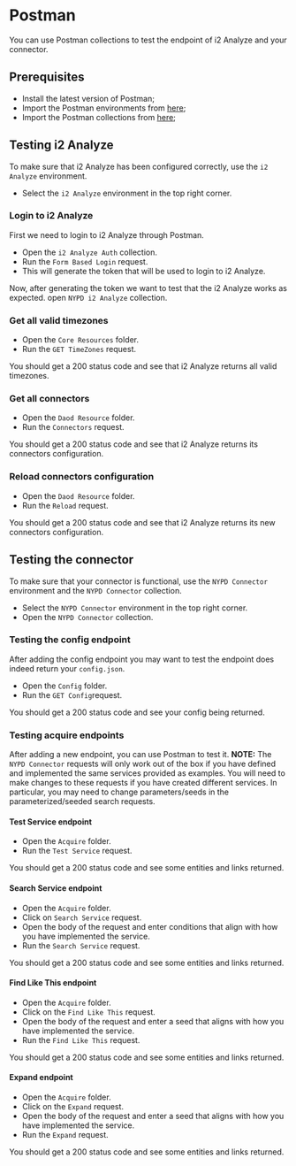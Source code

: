 # Postman

You can use Postman collections to test the endpoint of i2 Analyze and your connector.

## Prerequisites

- Install the latest version of Postman;
- Import the Postman environments from [here](../postman/environments);
- Import the Postman collections from [here](../postman/collections);

## Testing i2 Analyze

To make sure that i2 Analyze has been configured correctly, use the `i2 Analyze` environment.
  * Select the `i2 Analyze` environment in the top right corner.

### Login to i2 Analyze
First we need to login to i2 Analyze through Postman.
  * Open the `i2 Analyze Auth` collection.
  * Run the `Form Based Login` request.
  * This will generate the token that will be used to login to i2 Analyze.

Now, after generating the token we want to test that the i2 Analyze works as expected. open `NYPD i2 Analyze` collection.

### Get all valid timezones
  * Open the `Core Resources` folder.
  * Run the `GET TimeZones` request.

You should get a 200 status code and see that i2 Analyze returns all valid timezones.

### Get all connectors
  * Open the `Daod Resource` folder.
  * Run the `Connectors` request.

You should get a 200 status code and see that i2 Analyze returns its connectors configuration.

### Reload connectors configuration
  * Open the `Daod Resource` folder.
  * Run the `Reload` request.

You should get a 200 status code and see that i2 Analyze returns its new connectors configuration.

## Testing the connector

To make sure that your connector is functional, use the `NYPD Connector` environment and the `NYPD Connector` collection.
  * Select the `NYPD Connector` environment in the top right corner.
  * Open the `NYPD Connector` collection.

### Testing the config endpoint
After adding the config endpoint you may want to test the endpoint does indeed return your `config.json`.
  * Open the `Config` folder.
  * Run the `GET Config`request.

You should get a 200 status code and see your config being returned.

### Testing acquire endpoints

After adding a new endpoint, you can use Postman to test it.
**NOTE:** The `NYPD Connector` requests will only work out of the box if you have defined and implemented
the same services provided as examples. You will need to make changes to these requests if you have created different services.
In particular, you may need to change parameters/seeds in the parameterized/seeded search requests.

#### Test Service endpoint
* Open the `Acquire` folder.
* Run the `Test Service` request.

You should get a 200 status code and see some entities and links returned.

#### Search Service endpoint
* Open the `Acquire` folder.
* Click on `Search Service` request.
* Open the body of the request and enter conditions that align with how you have implemented the service.
* Run the `Search Service` request.

You should get a 200 status code and see some entities and links returned.

#### Find Like This endpoint
* Open the `Acquire` folder.
* Click on the `Find Like This` request.
* Open the body of the request and enter a seed that aligns with how you have implemented the service.
* Run the `Find Like This` request.

You should get a 200 status code and see some entities and links returned.

#### Expand endpoint
* Open the `Acquire` folder.
* Click on the `Expand` request.
* Open the body of the request and enter a seed that aligns with how you have implemented the service.
* Run the `Expand` request.

You should get a 200 status code and see some entities and links returned.
